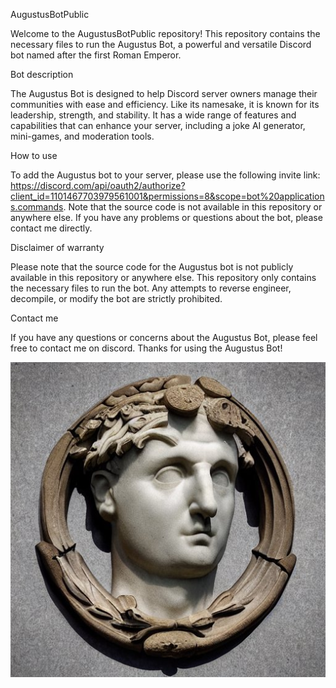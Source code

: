 AugustusBotPublic

Welcome to the AugustusBotPublic repository! This repository contains the necessary files to run the Augustus Bot, a powerful and versatile Discord bot named after the first Roman Emperor.

Bot description

The Augustus Bot is designed to help Discord server owners manage their communities with ease and efficiency. Like its namesake, it is known for its leadership, strength, and stability. It has a wide range of features and capabilities that can enhance your server, including a joke AI generator, mini-games, and moderation tools.

How to use

To add the Augustus bot to your server, please use the following invite link: https://discord.com/api/oauth2/authorize?client_id=1101467703979561001&permissions=8&scope=bot%20applications.commands. Note that the source code is not available in this repository or anywhere else. If you have any problems or questions about the bot, please contact me directly.

Disclaimer of warranty

Please note that the source code for the Augustus bot is not publicly available in this repository or anywhere else. This repository only contains the necessary files to run the bot. Any attempts to reverse engineer, decompile, or modify the bot are strictly prohibited.

Contact me

If you have any questions or concerns about the Augustus Bot, please feel free to contact me on discord. Thanks for using the Augustus Bot!

![alt text](https://github.com/SvenS7/AugustusBotPublic/blob/main/logo.jpg?raw=true)
